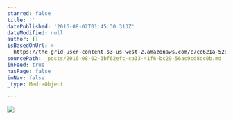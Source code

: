 ```yaml
---
starred: false
title: ''
datePublished: '2016-08-02T01:45:30.313Z'
dateModified: null
author: []
isBasedOnUrl: >-
  https://the-grid-user-content.s3-us-west-2.amazonaws.com/c7cc621a-525a-450b-b9ad-3b1bf4a2c1c3.jpg
sourcePath: _posts/2016-08-02-3bf62efc-ca33-41f6-bc29-56ac9cd8cc0b.md
inFeed: true
hasPage: false
inNav: false
_type: MediaObject

---
```

![](https://the-grid-user-content.s3-us-west-2.amazonaws.com/c7cc621a-525a-450b-b9ad-3b1bf4a2c1c3.jpg)